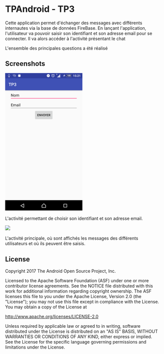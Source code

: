 # TPAndroid - TP3

Cette application permet d'échanger des messages avec différents internautes via la base de données FireBase. En lançant l'application, l'utilisateur va pouvoir saisir son identifiant et son adresse email pour se connecter. Il va alors accéder à l'activité présentant le chat 

L'ensemble des principales questions a été réalisé 

## Screenshots

  <img src="LoginActivity.png" width="250"/>

L'activité permettant de choisir son identifiant et son adresse email.

  <img src="MainActivity" width="250"/>

L'activité principale, où sont affichés les messages des différents utilisateurs et où ils peuvent être saisis.


## License

Copyright 2017 The Android Open Source Project, Inc.

Licensed to the Apache Software Foundation (ASF) under one or more contributor license agreements. See the NOTICE file distributed with this work for additional information regarding copyright ownership. The ASF licenses this file to you under the Apache License, Version 2.0 (the "License"); you may not use this file except in compliance with the License. You may obtain a copy of the License at

http://www.apache.org/licenses/LICENSE-2.0

Unless required by applicable law or agreed to in writing, software distributed under the License is distributed on an "AS IS" BASIS, WITHOUT WARRANTIES OR CONDITIONS OF ANY KIND, either express or implied. See the License for the specific language governing permissions and limitations under the License.
